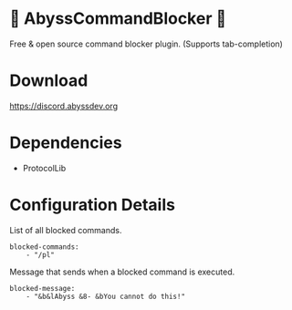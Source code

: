 # 🐳 AbyssCommandBlocker 🐳
Free &amp; open source command blocker plugin.
(Supports tab-completion)

# Download
https://discord.abyssdev.org

# Dependencies
- ProtocolLib

# Configuration Details

List of all blocked commands.
```
blocked-commands:
    - "/pl"
```

Message that sends when a blocked command is executed.
```
blocked-message:
    - "&b&lAbyss &8- &bYou cannot do this!"
```
